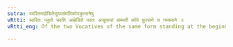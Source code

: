 ```yaml
---
sutra: स्वरितमाम्रेडितेसूयासंमतिकोपकुत्सनेषु
vRtti: स्वरितः प्लुतो भवति आम्रेडिते परतः असूयायां सम्मतौ कोपे कुत्सने च गम्यमाने ॥
vRtti_eng: Of the two Vocatives of the same form standing at the beginning of a sentence, the end-vowel of the first becomes _pluta_ and _svarita_, when envy, praise, anger, or blame is expressed.

---
```

